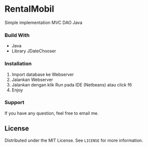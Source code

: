 # RentalMobil
Simple implementation MVC DAO Java

### Build With

- Java
- Library JDateChooser
  
### Installation

1. Import database ke Webserver
2. Jalankan Webserver
3. Jalankan dengan klik Run pada IDE (Netbeans) atau click f6
4. Enjoy

### Support

If you have any question, feel free to email me.

## License

Distributed under the MIT License. See `LICENSE` for more information.

